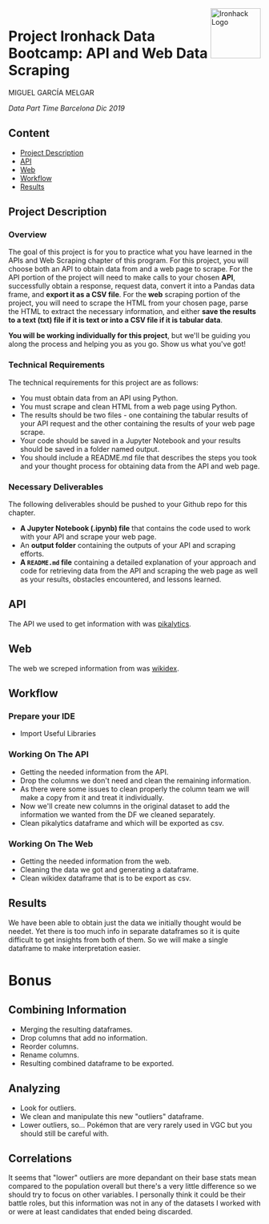 <img src="https://bit.ly/2VnXWr2" alt="Ironhack Logo" width="100" align="right"/>


#   Project Ironhack Data Bootcamp: API and Web Data Scraping

MIGUEL GARCÍA MELGAR

*Data Part Time Barcelona Dic 2019*


## Content
- [Project Description](#project)
- [API](#API)
- [Web](#web)
- [Workflow](#workflow)
- [Results](#results)

<a name="project"></a>

## Project Description

### Overview

The goal of this project is for you to practice what you have learned in the APIs and Web Scraping chapter of this program. For this project, you will choose both an API to obtain data from and a web page to scrape. For the API portion of the project will need to make calls to your chosen **API**, successfully obtain a response, request data, convert it into a Pandas data frame, and **export it as a CSV file**. For the **web** scraping portion of the project, you will need to scrape the HTML from your chosen page, parse the HTML to extract the necessary information, and either **save the results to a text (txt) file if it is text or into a CSV file if it is tabular data**.

**You will be working individually for this project**, but we'll be guiding you along the process and helping you as you go. Show us what you've got!


### Technical Requirements

The technical requirements for this project are as follows:

* You must obtain data from an API using Python.
* You must scrape and clean HTML from a web page using Python.
* The results should be two files - one containing the tabular results of your API request and the other containing the results of your web page scrape.
* Your code should be saved in a Jupyter Notebook and your results should be saved in a folder named output.
* You should include a README.md file that describes the steps you took and your thought process for obtaining data from the API and web page.

### Necessary Deliverables

The following deliverables should be pushed to your Github repo for this chapter.

* **A Jupyter Notebook (.ipynb) file** that contains the code used to work with your API and scrape your web page.
* An **output folder** containing the outputs of your API and scraping efforts.
* **A ``README.md`` file** containing a detailed explanation of your approach and code for retrieving data from the API and scraping the web page as well as your results, obstacles encountered, and lessons learned.

<a name="API"></a>

## API
 
 The API we used to get information with was [pikalytics](https://pikalytics.com/api/p/2020-01/ss-1760).


<a name="web"></a>

## Web
 
 The web we screped information from was [wikidex](https://www.wikidex.net/wiki/Lista_de_Pok%C3%A9mon_con_sus_estad%C3%ADsticas_base).


<a name="workflow"></a>

## Workflow

### Prepare your IDE
- Import Useful Libraries

### Working On The API
- Getting the needed information from the API.
- Drop the columns we don't need and clean the remaining information.
- As there were some issues to clean properly the column team we will make a copy from it and treat it individually.
- Now we'll create new columns in the original dataset to add the information we wanted from the DF we cleaned separately.
- Clean pikalytics dataframe and which will be exported as csv.

### Working On The Web
- Getting the needed information from the web.
- Cleaning the data we got and generating a dataframe.
- Clean wikidex dataframe that is to be export as csv.

## Results

We have been able to obtain just the data we initially thought would be needet. Yet there is too much info in separate dataframes so it is quite difficult to get insights from both of them. So we will make a single dataframe to make interpretation easier.

# Bonus

## Combining Information
- Merging the resulting dataframes.
- Drop columns that add no information.
- Reorder columns.
- Rename columns.
- Resulting combined dataframe to be exported.

## Analyzing
- Look for outliers.
- We clean and manipulate this new "outliers" dataframe.
- Lower outliers, so... Pokémon that are very rarely used in VGC but you should still be careful with.

## Correlations
It seems that "lower" outliers are more depandant on their base stats mean compared to the population overall but there's a very little difference so we should try to focus on other variables. I personally think it could be their battle roles, but this information was not in any of the datasets I worked with or were at least candidates that ended being discarded.